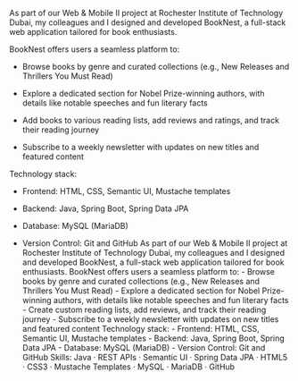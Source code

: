 As part of our Web & Mobile II project at Rochester Institute of Technology Dubai, my colleagues and I designed and developed BookNest, a full-stack web application tailored for book enthusiasts.

BookNest offers users a seamless platform to:

- Browse books by genre and curated collections (e.g., New Releases and Thrillers You Must Read)

- Explore a dedicated section for Nobel Prize-winning authors, with details like notable speeches and fun literary facts

- Add books to various reading lists, add reviews and ratings, and track their reading journey

- Subscribe to a weekly newsletter with updates on new titles and featured content

Technology stack:

- Frontend: HTML, CSS, Semantic UI, Mustache templates

- Backend: Java, Spring Boot, Spring Data JPA

- Database: MySQL (MariaDB)

- Version Control: Git and GitHub
As part of our Web & Mobile II project at Rochester Institute of Technology Dubai, my colleagues and I designed and developed BookNest, a full-stack web application tailored for book enthusiasts. BookNest offers users a seamless platform to: - Browse books by genre and curated collections (e.g., New Releases and Thrillers You Must Read) - Explore a dedicated section for Nobel Prize-winning authors, with details like notable speeches and fun literary facts - Create custom reading lists, add reviews, and track their reading journey - Subscribe to a weekly newsletter with updates on new titles and featured content Technology stack: - Frontend: HTML, CSS, Semantic UI, Mustache templates - Backend: Java, Spring Boot, Spring Data JPA - Database: MySQL (MariaDB) - Version Control: Git and GitHub
Skills: Java · REST APIs · Semantic UI · Spring Data JPA · HTML5 · CSS3 · Mustache Templates · MySQL · MariaDB · GitHub
